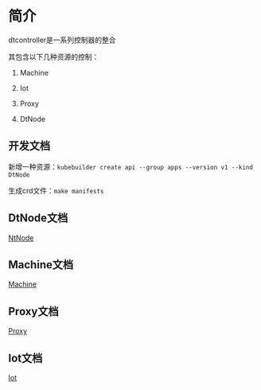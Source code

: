 # 简介

dtcontroller是一系列控制器的整合

其包含以下几种资源的控制：

1. Machine

2. Iot

3. Proxy

4. DtNode

## 开发文档

新增一种资源：`kubebuilder create api --group apps --version v1 --kind DtNode`

生成crd文件：`make manifests`

## DtNode文档
[NtNode](docs/Dtnode.md)

## Machine文档
[Machine](docs/Machine.md)

## Proxy文档
[Proxy](docs/Proxy.md)

## Iot文档
[Iot](Iot.md)

